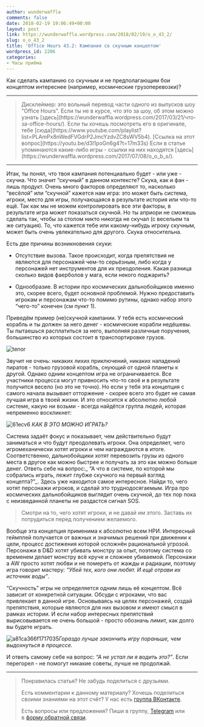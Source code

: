 ```yaml
---
author: wunderwaffla
comments: false
date: 2018-02-19 19:06:49+00:00
layout: post
link: https://wunderwaffla.wordpress.com/2018/02/19/o_o_43_2/
slug: o_o_43_2
title: 'Office Hours 43.2: Кампания со скучным концептом'
wordpress_id: 2206
categories:
- Часы приёма
---
```


Как сделать кампанию со скучным и не предполагающим бои концептом интереснее (например, космические грузоперевозки)?<!-- more -->



* * *





<blockquote>Дисклеймер: это вольный перевод части одного из выпусков шоу "Office Hours". Если ты не в курсе, что это за шоу, об этом можно узнать [здесь](https://wunderwaffla.wordpress.com/2017/03/21/что-за-office-hours/). Если ты хочешь посмотреть его в оригинале, тебе [сюда](https://www.youtube.com/playlist?list=PLAmPx8nWedFVGdrP2JmcYzdvZC8sWV5b4).
[Ссылка на этот вопрос](https://youtu.be/d3l1poGn6g4?t=17m33s)
Если в статье упоминаются какие-либо игры - ссылки на них находятся [здесь](https://wunderwaffla.wordpress.com/2017/07/08/o_o_b_s/).</blockquote>





* * *



Итак, ты понял, что твоя кампания потенциально будет - или уже - скучна. Что значит “скучный” в данном контексте? Скука, как и фан - лишь продукт. Очень много факторов определяют то, насколько “весёлой” или “скучной” кажется нам игра: это может быть система, игроки, место для игры, получающаяся в результате история или что-то ещё. Так как мы не можем контролировать все эти факторы, в результате игра может показаться скучной. Но ты априори не сможешь сделать так, чтобы за столом никто никогда не скучал (с весельем та же ситуация). То, что кажется тебе или какому-нибудь игроку скучным, может быть очень увлекательно для другого. Скука относительна.

Есть две причины возникновения скуки:




    
  * Отсутствие вызова. Такое происходит, когда препятствия не являются для персонажей чем-то серьёзным, либо когда у персонажей нет инструментов для их преодоления. Какая разница сколько видов фаерболов у мага, если некого поджарить? 

    
  * Однообразие. В истории про космических дальнобойщиков именно это, скорее всего, будет основной проблемой. Нужно предоставить игрокам и персонажам что-то помимо рутины, однако набор этого “чего-то” конечен (см пункт 1).





Приведём пример (не)скучной кампании. У тебя есть космический корабль и ты должен за него денег - космические корабли недёшевы. Ты пытаешься расплатиться за него, выполняя различные поручения, большинство из которых состоит в транспортировке грузов. 



![tenor](https://wunderwaffla.files.wordpress.com/2018/02/tenor.gif)



Звучит не очень: никаких лихих приключений, никаких нападений пиратов - только грузовой корабль, снующий от одной планеты к другой. Однако одним концептом игра не ограничивается. Все участники процесса могут привносить что-то своё и в результате получится весело (но это не точно). Но если у тебя эта концепция с самого начала вызывает отторжение - скорее всего это будет не самая лучшая игра в твоей жизни. И это относится к абсолютно любой системе, какую ни возьми - всегда найдётся группа людей, которая непременно воскликнет:





![61ecv6](https://wunderwaffla.files.wordpress.com/2018/02/61ecv6.jpg)
_КАК В ЭТО МОЖНО ИГРАТЬ?_



Система задаёт фокус и показывает, чем действительно будут заниматься и что будут преодолевать игроки. Она определяет, чего игромеханически хотят игроки и чем награждаются в итоге. Соответственно, дальнобойщики хотят перевозить грузы из одного места в другое как можно быстрее и получать за это как можно больше денег. Ответь себе на вопрос:_ “А что в системе, по которой мы собрались играть, лежит глубже скучного на первый взгляд концепта?”_. Здесь уже находится самое интересное. Найди то, чего хотят персонажи игроков, и сделай это труднодосягаемым. Игра про космических дальнобойщиков выглядит очень скучной, до тех пор пока с неизведанной планеты не раздастся сигнал SOS.



<blockquote>Смотри на то, чего хотят игроки, и не давай им этого. Заставь их потрудиться перед получением желаемого.</blockquote>



Вообще эта концепция применима к абсолютно всем НРИ. Интересный геймплей получается от важных и значимых решений при движении к цели, процесс достижения которой осложнён рациональной угрозой. Персонажи в D&D хотят убивать монстру за опыт, поэтому система со временем делает монстру всё круче и сложнее убиваемой. Персонажи а AW просто хотят любви и не помереть от жажды и радиации, поэтому игра говорит мастеру: _“Убей тех, кого они любят. И ещё отрави их источник воды”_. 

“Скучность” игры не определяется одним лишь её концептом. Всё зависит от конкретной ситуации. Обсуди с игроками, что вас привлекает в данной игре. Основываясь на целях персонажей, создай препятствия, которые являются для них вызовом и имеют смысл в рамках истории. И если набор интересных препятствий вырисовывается не очень большой - просто обозначь лимит, как долго вы будете играть.



![a81ca366f1717035](https://wunderwaffla.files.wordpress.com/2018/02/a81ca366f1717035.jpg)_Гораздо лучше закончить игру пораньше, чем выдохнуться в процессе._



И ответь самому себе на вопрос: _“А не устал ли я водить это?”_. Если перегорел - не помогут никакие советы, лучше не продолжай.





* * *





<blockquote>Понравилась статья? Не забудь поделиться с друзьями.

Есть комментарии к данному материалу? Хочешь поделиться своими знаниями на этот счёт? У нас есть [группа ВКонтакте](https://vk.com/rpgbasement).

Есть вопросы или предложения? Пиши в группу, [Telegram](https://t.me/wunderwaffla) или в [форму обратной связи](https://wunderwaffla.wordpress.com/contact/).</blockquote>
